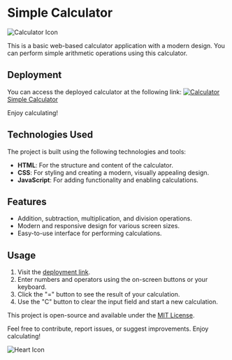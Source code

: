 # Simple Calculator

![Calculator Icon](calculator-icon.png)

This is a basic web-based calculator application with a modern design. You can perform simple arithmetic operations using this calculator.

## Deployment

You can access the deployed calculator at the following link:
[![Calculator](calculator-icon.png) Simple Calculator](https://farhan-gada.github.io/Simple_Calculator/)

Enjoy calculating!

## Technologies Used

The project is built using the following technologies and tools:

- **HTML**: For the structure and content of the calculator.
- **CSS**: For styling and creating a modern, visually appealing design.
- **JavaScript**: For adding functionality and enabling calculations.

## Features

- Addition, subtraction, multiplication, and division operations.
- Modern and responsive design for various screen sizes.
- Easy-to-use interface for performing calculations.

## Usage

1. Visit the [deployment link](https://farhan-gada.github.io/Simple_Calculator/).
2. Enter numbers and operators using the on-screen buttons or your keyboard.
3. Click the "=" button to see the result of your calculation.
4. Use the "C" button to clear the input field and start a new calculation.



This project is open-source and available under the [MIT License](LICENSE).

Feel free to contribute, report issues, or suggest improvements. Enjoy calculating!

![Heart Icon](heart-icon.png)

